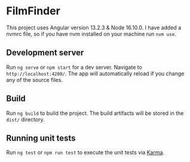 # FilmFinder

This project uses Angular version 13.2.3 & Node 16.10.0. I have added a nvmrc file, so if you have nvm installed on your machine run `nvm use`.

## Development server

Run `ng serve` or `npm start` for a dev server. Navigate to `http://localhost:4200/`. The app will automatically reload if you change any of the source files.

## Build

Run `ng build` to build the project. The build artifacts will be stored in the `dist/` directory.

## Running unit tests

Run `ng test` or `npm run test` to execute the unit tests via [Karma](https://karma-runner.github.io).
